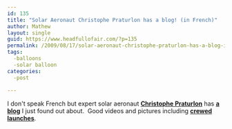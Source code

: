 ```yaml
---
id: 135
title: "Solar Aeronaut Christophe Praturlon has a blog! (in French)"
author: Mathew
layout: single
guid: https://www.headfullofair.com/?p=135
permalink: /2009/08/17/solar-aeronaut-christophe-praturlon-has-a-blog-in-french/
tags:
  -balloons
  -solar balloon
categories:
  -post
  
---
```

I don't speak French but expert solar aeronaut **[Christophe Praturlon][1]** has [**a blog**][2] I just found out about.  Good videos and pictures including **[crewed launches][3]**.

 [1]: http://pagesperso-orange.fr/ballonsolaire/index.htm
 [2]: http://ballonsolaires.over-blog.com/
 [3]: http://ballonsolaires.over-blog.com/article-26200403.html